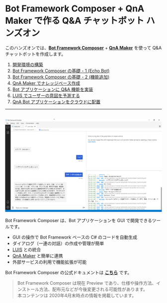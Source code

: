 # Bot Framework Composer + QnA Maker で作る Q&A チャットボット ハンズオン

このハンズオンでは、[**Bot Framework Composer**](https://docs.microsoft.com/ja-jp/composer/) + [**QnA Maker**](https://www.qnamaker.ai/) を使って Q&A チャットボットを作成します。

1. [開発環境の構築](./docs/01_install.md)
2. [Bot Framework Composer の基礎 - 1 (Echo Bot)](./docs/02_composer_basic.md)
3. [Bot Framework Composer の基礎 - 2 (機能追加)](./docs/03_composer_basic2.md)  
4. [QnA Maker でナレッジベース作成](./docs/04_create_qnamaker_knowledgebase.md)  
5. [Bot アプリケーションに Q&A 機能を実装](./docs/05_composer_qna.md)  
6. [LUIS でユーザーの意図を予測する](./docs/06_composer_luis.md)  
7. [QnA Bot アプリケーションをクラウドに配置](./docs/07_deploy_to_azure.md)

---

<br />
<img src="./docs/images/bfcomp.jpg" width="540px" />

Bot Framework Composer は、Bot アプリケーションを GUI で開発できるツールです。

- GUI の操作で Bot Framework ベースの C# のコードを自動生成
- ダイアログ（一連の対話）の作成や管理が簡単
- [LUIS](https://luis.ai/) との統合
- [QnA Maker](https://qnamaker.ai/) と簡単に連携
- 外部サービスの利用で機能拡張が可能

Bot Framework Composer の公式ドキュメントは [**こちら**](https://docs.microsoft.com/ja-jp/composer/) です。

> Bot Framework Composer は現在 Preview であり、仕様や操作方法、インストール方法、配布元などが今後変更される可能性があります。  
> 本コンテンツは 2020年4月末時点の情報を掲載しています。
